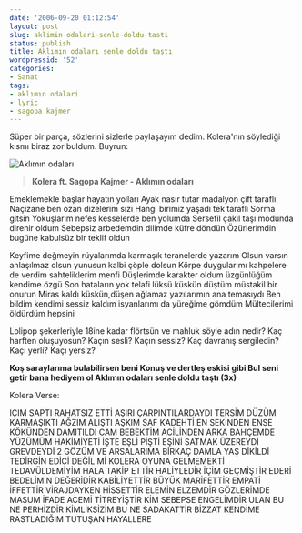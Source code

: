 ```yaml
---
date: '2006-09-20 01:12:54'
layout: post
slug: aklimin-odalari-senle-doldu-tasti
status: publish
title: Aklımın odaları senle doldu taştı
wordpressid: '52'
categories:
- Sanat
tags:
- aklımın odalari
- lyric
- sagopa kajmer
---
```


Süper bir parça, sözlerini sizlerle paylaşayım dedim. Kolera'nın söylediği kısmı biraz zor buldum. Buyrun:

![Aklımın odaları](http://img127.imageshack.us/img127/4827/odalar400ki6.jpg)





> **Kolera ft. Sagopa Kajmer - Aklımın odaları**

Emeklemekle başlar hayatın yolları
Ayak nasır tutar madalyon çift taraflı
Naçizane ben ozan dizelerim sızı
Hangi birimiz yaşadı tek taraflı
Sorma gitsin
Yokuşlarım nefes kesselerde ben yolumda
Sersefil çakıl taşı modunda direnir oldum
Sebepsiz arbedemdin dilimde küfre döndün
Özürlerimdin bugüne kabulsüz bir teklif oldun

Keyfime değmeyin rüyalarımda karmaşık teranelerde yazarım
Olsun varsın anlaşılmaz olsun yunusun kalbi çöple dolsun
Körpe duygularımı kahpelere de verdim sahteliklerim menfi
Düşlerimde karakter oldum üzgünlüğüm kendime özgü
Son hataların yok telafi lüksü küskün düştüm müstakil bir onurun
Miras kaldı küskün,düşen ağlamaz yazılarımın ana temasıydı
Ben bildim kendimi sessiz kaldım isyanlarımı da yüreğime gömdüm
Mültecilerimi öldürdüm hepsini

Lolipop şekerleriyle 18ine kadar flörtsün ve mahluk söyle adın nedir?
Kaç harften oluşuyosun?
Kaçın sesli? Kaçın sessiz?
Kaç davranış sergiledin?
Kaçı yerli? Kaçı yersiz?

**Koş saraylarıma bulabilirsen beni
Konuş ve dertleş eskisi gibi
Bul seni getir bana hediyem ol
Aklımın odaları senle doldu taştı (3x)**

Kolera Verse:

IÇIM SAPTI RAHATSIZ ETTİ AŞIRI ÇARPINTILARDAYDI 
TERSİM DÜZÜM KARMAŞIKTI AĞZIM ALIŞTI 
AŞKIM SAF KADEHTİ EN SEKİNDEN ENSE KÖKÜNDEN DAMITILDI 
CAM BEBEKTİM ACİLİNDEN 
ARKA BAHÇEMDE YÜZÜMÜM HAKİMİYETİ 
İŞTE EŞLİ PİŞTİ EŞİNİ SATMAK ÜZEREYDİ 
GREVDEYDİ 2 GÖZÜM VE ARSALARIMA BİRKAÇ DAMLA YAŞ DİKİLDİ 
TEDİRGİN EDİCİ DEĞİL Mİ KOLERA OYUNA GELMEMEKTİ 
TEDAVÜLDEMİYİM HALA TAKİP ETTİR HALİYLEDİR 
İÇİM GEÇMİŞTİR EDERİ BEDELİMİN DEĞERİDİR 
KABİLİYETTİR BÜYÜK MARİFETTİR EMPATİ İFFETTİR 
VİRAJDAYKEN HİSSETTİR ELEMİN ELZEMDİR 
GÖZLERİMDE MASUM İFADE ACEMİ TİTREYİŞTİR 
KİM SEBEPSE ENGELİMDİR ULAN BU NE PERHİZDİR 
KİMLİKSİZİM BU NE SADAKATTİR 
BİZZAT KENDİME RASTLADIĞIM TUTUŞAN HAYALLERE






